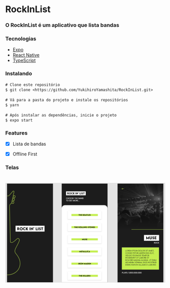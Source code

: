 # RockInList

### O RockInList é um aplicativo que lista bandas

### Tecnologias
- [Expo](https://expo.io/)
- [React Native](https://reactnative.dev/)
- [TypeScript](https://www.typescriptlang.org/)
 
### Instalando
```terminal
# Clone este repositório
$ git clone <https://github.com/YukihiroYamashita/RockInList.git>

# Vá para a pasta do projeto e instale os repositórios
$ yarn

# Após instalar as dependências, inicie o projeto
$ expo start
```

### Features
- [x] Lista de bandas
- [x] Offline First


### Telas
<h1 align="center">
  <img alt="RockInList" title="#RockInList" src="./images/screen.png" />
</h1>

